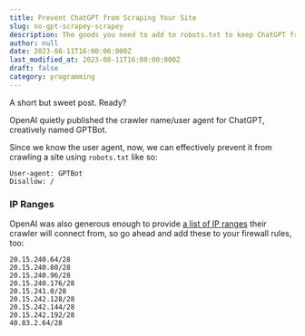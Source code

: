 ```yaml
---
title: Prevent ChatGPT from Scraping Your Site
slug: no-gpt-scrapey-scrapey
description: The goods you need to add to robots.txt to keep ChatGPT from consuming your work.
author: null
date: 2023-08-11T16:00:00:000Z
last_modified_at: 2023-08-11T16:00:00:000Z
draft: false
category: programming
---
```


<!-- @format -->

A short but sweet post. Ready?

OpenAI quietly published the crawler name/user agent for ChatGPT, creatively named GPTBot.

Since we know the user agent, now, we can effectively prevent it from crawling a site using `robots.txt` like so:

```
User-agent: GPTBot
Disallow: /
```

### IP Ranges

OpenAI was also generous enough to provide [a list of IP ranges](https://openai.com/gptbot-ranges.txt) their crawler will connect from, so go ahead and add these to your firewall rules, too:

```
20.15.240.64/28
20.15.240.80/28
20.15.240.96/28
20.15.240.176/28
20.15.241.0/28
20.15.242.128/28
20.15.242.144/28
20.15.242.192/28
40.83.2.64/28
```
